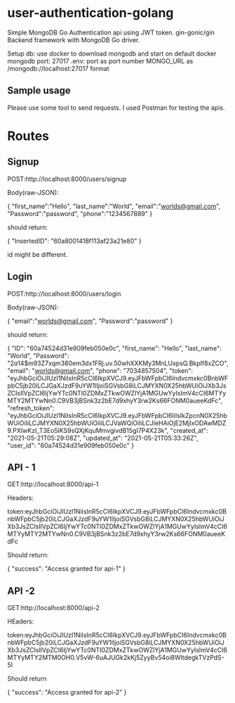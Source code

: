 # user-authentication-golang
Simple MongoDB Go Authentication api using JWT token.
gin-gonic/gin Backend framework with MongoDB Go driver.

Setup db: use docker to download mongodb and start on default docker mongodb port: 27017
.env:
  port as port number
  MONGO_URL as /mongodb://localhost:27017 format


## Sample usage

Please use some tool to send requests. I used Postman for testing the apis.

# Routes
  ## Signup
  
  POST:http://localhost:8000/users/signup
  
  Body(raw-JSON):
  
{
"first_name":"Hello",
"last_name":"World",
"email":"worlds@gmail.com",
"Password":"password",
"phone":"1234567889"
}

should return: 

{
    "InsertedID": "60a8001418f113af23a21e80"
}


id might be different.

  ## Login
  
  POST:http://localhost:8000/users/login
  
  Body(raw-JSON):
  
{
"email":"worlds@gmail.com",
"Password":"password"
}

should return:

{
    "ID": "60a74524d31e909feb050e0c",
    "first_name": "Hello",
    "last_name": "World",
    "Password": "$2a$14$m93Z7xqm380em3dx1FRj.uv.50whXXKMy3MnLUxpsQ.BkpIf8xZCO",
    "email": "worlds@gmail.com",
    "phone": "7034857504",
    "token": "eyJhbGciOiJIUzI1NiIsInR5cCI6IkpXVCJ9.eyJFbWFpbCI6Indvcmxkc0BnbWFpbC5jb20iLCJGaXJzdF9uYW1lIjoiSGVsbG8iLCJMYXN0X25hbWUiOiJXb3JsZCIsIlVpZCI6IjYwYTc0NTI0ZDMxZTkwOWZlYjA1MGUwYyIsImV4cCI6MTYyMTY2MTYwNn0.C9VB3jBSnk3z2bE7d9xhyY3rw2Ks66FONM0aueeKdFc",
    "refresh_token": "eyJhbGciOiJIUzI1NiIsInR5cCI6IkpXVCJ9.eyJFbWFpbCI6IiIsIkZpcnN0X25hbWUiOiIiLCJMYXN0X25hbWUiOiIiLCJVaWQiOiIiLCJleHAiOjE2MjIxODAwMDZ9.PXIwKzI_T3Eo5lKS9sQXjKquMmvgivdB15gI7P4X23k",
    "created_at": "2021-05-21T05:29:08Z",
    "updated_at": "2021-05-21T05:33:26Z",
    "user_id": "60a74524d31e909feb050e0c"
}

## API - 1

GET:http://localhost:8000/api-1

Headers:

token:eyJhbGciOiJIUzI1NiIsInR5cCI6IkpXVCJ9.eyJFbWFpbCI6Indvcmxkc0BnbWFpbC5jb20iLCJGaXJzdF9uYW1lIjoiSGVsbG8iLCJMYXN0X25hbWUiOiJXb3JsZCIsIlVpZCI6IjYwYTc0NTI0ZDMxZTkwOWZlYjA1MGUwYyIsImV4cCI6MTYyMTY2MTYwNn0.C9VB3jBSnk3z2bE7d9xhyY3rw2Ks66FONM0aueeKdFc

Should return:

{
    "success": "Access granted for api-1"
}


## API -2 
GET:http://localhost:8000/api-2

HEaders:

token:eyJhbGciOiJIUzI1NiIsInR5cCI6IkpXVCJ9.eyJFbWFpbCI6Indvcmxkc0BnbWFpbC5jb20iLCJGaXJzdF9uYW1lIjoiSGVsbG8iLCJMYXN0X25hbWUiOiJXb3JsZCIsIlVpZCI6IjYwYTc0NTI0ZDMxZTkwOWZlYjA1MGUwYyIsImV4cCI6MTYyMTY2MTM0OH0.V5vW-6uAJUGk2kKj5ZyyBv54oi8WltdegkTVzPdS-5I

Should return 

{
    "success": "Access granted for api-2"
}

